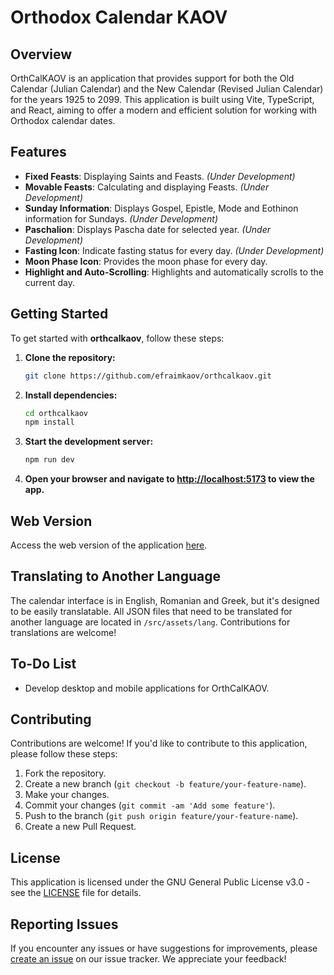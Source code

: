 # Orthodox Calendar KAOV

## Overview

OrthCalKAOV is an application that provides support for both the Old Calendar (Julian Calendar) and the New Calendar (Revised Julian Calendar) for the years 1925 to 2099. This application is built using Vite, TypeScript, and React, aiming to offer a modern and efficient solution for working with Orthodox calendar dates.

## Features

- **Fixed Feasts**: Displaying Saints and Feasts. _(Under Development)_
- **Movable Feasts**: Calculating and displaying Feasts. _(Under Development)_
- **Sunday Information**: Displays Gospel, Epistle, Mode and Eothinon information for Sundays. _(Under Development)_
- **Paschalion**: Displays Pascha date for selected year. _(Under Development)_
- **Fasting Icon**: Indicate fasting status for every day. _(Under Development)_
- **Moon Phase Icon**: Provides the moon phase for every day.
- **Highlight and Auto-Scrolling**: Highlights and automatically scrolls to the current day.

## Getting Started

To get started with **orthcalkaov**, follow these steps:

1. **Clone the repository:**

   ```bash
   git clone https://github.com/efraimkaov/orthcalkaov.git
   ```

2. **Install dependencies:**

   ```bash
   cd orthcalkaov
   npm install
   ```

3. **Start the development server:**

   ```bash
   npm run dev
   ```

4. **Open your browser and navigate to [http://localhost:5173](http://localhost:5173) to view the app.**

## Web Version

Access the web version of the application [here](https://efraimkaov.github.io/orthcalkaov/).

## Translating to Another Language

The calendar interface is in English, Romanian and Greek, but it's designed to be easily translatable. All JSON files that need to be translated for another language are located in `/src/assets/lang`. Contributions for translations are welcome!

## To-Do List

- Develop desktop and mobile applications for OrthCalKAOV.

## Contributing

Contributions are welcome! If you'd like to contribute to this application, please follow these steps:

1. Fork the repository.
2. Create a new branch (`git checkout -b feature/your-feature-name`).
3. Make your changes.
4. Commit your changes (`git commit -am 'Add some feature'`).
5. Push to the branch (`git push origin feature/your-feature-name`).
6. Create a new Pull Request.

## License

This application is licensed under the GNU General Public License v3.0 - see the [LICENSE](LICENSE) file for details.

## Reporting Issues

If you encounter any issues or have suggestions for improvements, please [create an issue](https://github.com/efraimkaov/orthcalkaov/issues) on our issue tracker. We appreciate your feedback!
